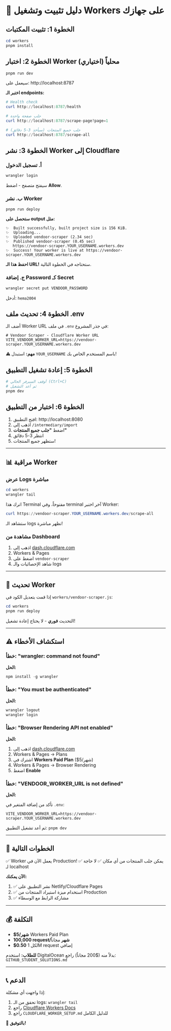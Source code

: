 # 🔧 دليل تثبيت وتشغيل Workers على جهازك

## الخطوة 1: تثبيت المكتبات

```powershell
cd workers
pnpm install
```

## الخطوة 2: اختبار Worker محلياً (اختياري)

```powershell
pnpm run dev
```

سيعمل على: http://localhost:8787

**اختبر الـ endpoints:**

```powershell
# Health check
curl http://localhost:8787/health

# جلب صفحة واحدة
curl http://localhost:8787/scrape-page?page=1

# جلب جميع المنتجات (سيأخذ 3-5 دقائق)
curl http://localhost:8787/scrape-all
```

## الخطوة 3: نشر Worker إلى Cloudflare

### أ. تسجيل الدخول

```powershell
wrangler login
```

سيفتح متصفح - اضغط **Allow**.

### ب. نشر Worker

```powershell
pnpm run deploy
```

**ستحصل على output مثل:**

```
✨  Built successfully, built project size is 156 KiB.
✨  Uploading...
✨  Uploaded vendoor-scraper (2.34 sec)
✨  Published vendoor-scraper (0.45 sec)
   https://vendoor-scraper.YOUR_USERNAME.workers.dev
✨  Success! Your worker is live at https://vendoor-scraper.YOUR_USERNAME.workers.dev
```

**احفظ هذا الـ URL!** ستحتاجه في الخطوة التالية.

### ج. إضافة Password كـ Secret

```powershell
wrangler secret put VENDOOR_PASSWORD
```

أدخل: `hema2004`

## الخطوة 4: تحديث ملف .env

أضف الـ Worker URL في ملف `.env` في جذر المشروع:

```env
# Vendoor Scraper - Cloudflare Worker URL
VITE_VENDOOR_WORKER_URL=https://vendoor-scraper.YOUR_USERNAME.workers.dev
```

**⚠️ مهم:** استبدل `YOUR_USERNAME` باسم المستخدم الخاص بك!

## الخطوة 5: إعادة تشغيل التطبيق

```powershell
# أوقف السيرفر الحالي (Ctrl+C)
# ثم أعد التشغيل
pnpm dev
```

## الخطوة 6: اختبار من التطبيق

1. افتح التطبيق: http://localhost:8080
2. اذهب إلى `/intermediary/import`
3. اضغط **"جلب جميع المنتجات"**
4. انتظر 3-5 دقائق
5. ستظهر جميع المنتجات!

---

## 📊 مراقبة Worker

### عرض Logs مباشرة

```powershell
cd workers
wrangler tail
```

اترك هذا Terminal مفتوحاً، وفي terminal آخر اختبر Worker:

```powershell
curl https://vendoor-scraper.YOUR_USERNAME.workers.dev/scrape-all
```

ستشاهد الـ logs تظهر مباشرة!

### مشاهدة من Dashboard

1. اذهب إلى [dash.cloudflare.com](https://dash.cloudflare.com)
2. Workers & Pages
3. اضغط على `vendoor-scraper`
4. شاهد الإحصائيات والـ logs

---

## 🔄 تحديث Worker

إذا قمت بتعديل الكود في `workers/vendoor-scraper.js`:

```powershell
cd workers
pnpm run deploy
```

التحديث **فوري** - لا يحتاج إعادة تشغيل!

---

## ⚠️ استكشاف الأخطاء

### خطأ: "wrangler: command not found"

**الحل:**

```powershell
npm install -g wrangler
```

### خطأ: "You must be authenticated"

**الحل:**

```powershell
wrangler logout
wrangler login
```

### خطأ: "Browser Rendering API not enabled"

**الحل:**

1. اذهب إلى [dash.cloudflare.com](https://dash.cloudflare.com)
2. Workers & Pages → Plans
3. اشترك في **Workers Paid Plan** ($5/شهر)
4. Workers & Pages → Browser Rendering
5. اضغط **Enable**

### خطأ: "VENDOOR_WORKER_URL is not defined"

**الحل:**

تأكد من إضافة المتغير في `.env`:

```env
VITE_VENDOOR_WORKER_URL=https://vendoor-scraper.YOUR_USERNAME.workers.dev
```

ثم أعد تشغيل التطبيق: `pnpm dev`

---

## 🎯 الخطوات التالية

✅ Worker يعمل الآن في Production!
✅ يمكن جلب المنتجات من أي مكان
✅ لا حاجة لـ localhost

**الآن يمكنك:**

1. ✅ نشر التطبيق على Netlify/Cloudflare Pages
2. ✅ استخدام ميزة استيراد المنتجات من Production
3. ✅ مشاركة الرابط مع الوسطاء

---

## 💰 التكلفة

- **$5/شهر** Workers Paid Plan
- **100,000 request/شهر** مجاناً
- **$0.50** لكل 1M request إضافي

**للطلاب:** استخدم DigitalOcean بدلاً منه ($200 مجاناً)
راجع: `GITHUB_STUDENT_SOLUTIONS.md`

---

## 📞 الدعم

إذا واجهت أي مشكلة:

1. تحقق من الـ logs: `wrangler tail`
2. راجع [Cloudflare Workers Docs](https://developers.cloudflare.com/workers/)
3. راجع `CLOUDFLARE_WORKER_SETUP.md` للدليل الكامل

**🚀 بالتوفيق!**
